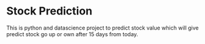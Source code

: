 # Stock Prediction

This is python and datascience project to predict stock value which will give predict stock go up or own after 15 days from today.

